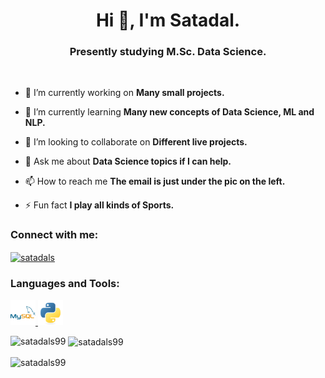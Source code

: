 
<h1 align="center">Hi 👋, I'm Satadal.</h1>
<h3 align="center">Presently studying M.Sc. Data Science.</h3>

<p align="left"> <a href="https://twitter.com/" target="blank"><img src="https://img.shields.io/twitter/follow/?logo=twitter&style=for-the-badge" alt="" /></a> </p>

- 🔭 I’m currently working on **Many small projects.**

- 🌱 I’m currently learning **Many new concepts of Data Science, ML and NLP.**

- 👯 I’m looking to collaborate on **Different live projects.**

- 💬 Ask me about **Data Science topics if I can help.**

- 📫 How to reach me **The email is just under the pic on the left.**

- ⚡ Fun fact **I play all kinds of Sports.**

<h3 align="left">Connect with me:</h3>
<p align="left">
<a href="https://linkedin.com/in/satadals" target="blank"><img align="center" src="https://raw.githubusercontent.com/rahuldkjain/github-profile-readme-generator/master/src/images/icons/Social/linked-in-alt.svg" alt="satadals" height="30" width="40" /></a>
</p>

<h3 align="left">Languages and Tools:</h3>
<p align="left"> <a href="https://www.mysql.com/" target="_blank" rel="noreferrer"> <img src="https://raw.githubusercontent.com/devicons/devicon/master/icons/mysql/mysql-original-wordmark.svg" alt="mysql" width="40" height="40"/> </a> <a href="https://www.python.org" target="_blank" rel="noreferrer"> <img src="https://raw.githubusercontent.com/devicons/devicon/master/icons/python/python-original.svg" alt="python" width="40" height="40"/> </a> </p>

<p><img align="left" src="https://github-readme-stats.vercel.app/api/top-langs?username=satadals99&show_icons=true&locale=en&layout=compact" alt="satadals99" /></p>

<p>&nbsp;<img align="center" src="https://github-readme-stats.vercel.app/api?username=satadals99&show_icons=true&locale=en" alt="satadals99" /></p>

<p><img align="center" src="https://github-readme-streak-stats.herokuapp.com/?user=satadals99&" alt="satadals99" /></p>
